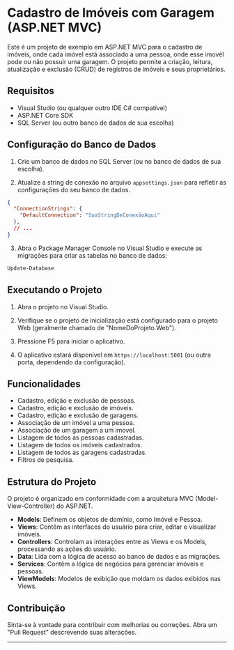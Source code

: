 # Cadastro de Imóveis com Garagem (ASP.NET MVC)

Este é um projeto de exemplo em ASP.NET MVC para o cadastro de imóveis, onde cada imóvel está associado a uma pessoa, onde esse imovél pode ou não possuir uma garagem. O projeto permite a criação, leitura, atualização e exclusão (CRUD) de registros de imóveis e seus proprietários.

## Requisitos

- Visual Studio (ou qualquer outro IDE C# compatível)
- ASP.NET Core SDK
- SQL Server (ou outro banco de dados de sua escolha)

## Configuração do Banco de Dados

1. Crie um banco de dados no SQL Server (ou no banco de dados de sua escolha).

2. Atualize a string de conexão no arquivo `appsettings.json` para refletir as configurações do seu banco de dados.

```json
{
  "ConnectionStrings": {
    "DefaultConnection": "SuaStringDeConexãoAqui"
  },
  // ...
}
```

3. Abra o Package Manager Console no Visual Studio e execute as migrações para criar as tabelas no banco de dados:

```bash
Update-Database
```

## Executando o Projeto

1. Abra o projeto no Visual Studio.

2. Verifique se o projeto de inicialização está configurado para o projeto Web (geralmente chamado de "NomeDoProjeto.Web").

3. Pressione F5 para iniciar o aplicativo.

4. O aplicativo estará disponível em `https://localhost:5001` (ou outra porta, dependendo da configuração).

## Funcionalidades

- Cadastro, edição e exclusão de pessoas.
- Cadastro, edição e exclusão de imóveis.
- Cadastro, edição e exclusão de garagens.
- Associação de um imóvel a uma pessoa.
- Associação de um garagem a um imovel.
- Listagem de todos as pessoas cadastradas.
- Listagem de todos os imóveis cadastrados.
- Listagem de todos as garagens cadastradas.
- Filtros de pesquisa.

## Estrutura do Projeto

O projeto é organizado em conformidade com a arquitetura MVC (Model-View-Controller) do ASP.NET.

- **Models**: Definem os objetos de domínio, como Imóvel e Pessoa.
- **Views**: Contêm as interfaces do usuário para criar, editar e visualizar imóveis.
- **Controllers**: Controlam as interações entre as Views e os Models, processando as ações do usuário.
- **Data**: Lida com a lógica de acesso ao banco de dados e as migrações.
- **Services**: Contêm a lógica de negócios para gerenciar imóveis e pessoas.
- **ViewModels**: Modelos de exibição que moldam os dados exibidos nas Views.

## Contribuição

Sinta-se à vontade para contribuir com melhorias ou correções. Abra um "Pull Request" descrevendo suas alterações.

---
